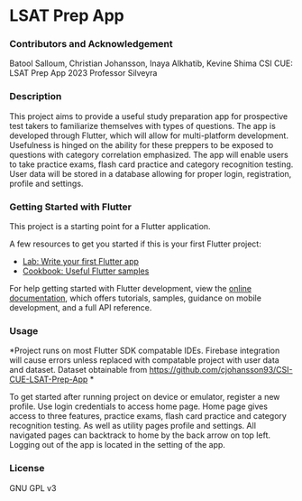 # LSAT Prep App

### Contributors and Acknowledgement

Batool Salloum, Christian Johansson, Inaya Alkhatib, Kevine Shima
CSI CUE: LSAT Prep App
2023
Professor Silveyra

### Description

This project aims to provide a useful study preparation app for prospective test takers to familiarize themselves with types of questions. The app is developed through Flutter, which will allow for multi-platform development. Usefulness is hinged on the ability for these preppers to be exposed to questions with category correlation emphasized. The app will enable users to take practice exams, flash card practice and category recognition testing. User data will be stored in a database allowing for proper login, registration, profile and settings.

### Getting Started with Flutter

This project is a starting point for a Flutter application.

A few resources to get you started if this is your first Flutter project:

- [Lab: Write your first Flutter app](https://docs.flutter.dev/get-started/codelab)
- [Cookbook: Useful Flutter samples](https://docs.flutter.dev/cookbook)

For help getting started with Flutter development, view the
[online documentation](https://docs.flutter.dev/), which offers tutorials,
samples, guidance on mobile development, and a full API reference.

### Usage

*Project runs on most Flutter SDK compatable IDEs. Firebase integration will cause errors unless replaced with compatable project with user data and dataset. Dataset obtainable from https://github.com/cjohansson93/CSI-CUE-LSAT-Prep-App *

To get started after running project on device or emulator, register a new profile. Use login credentials to access home page. Home page gives access to three features, practice exams, flash card practice and category recognition testing. As well as utility pages profile and settings. All navigated pages can backtrack to home by the back arrow on top left. Logging out of the app is located in the setting of the app.

### License

GNU GPL v3
